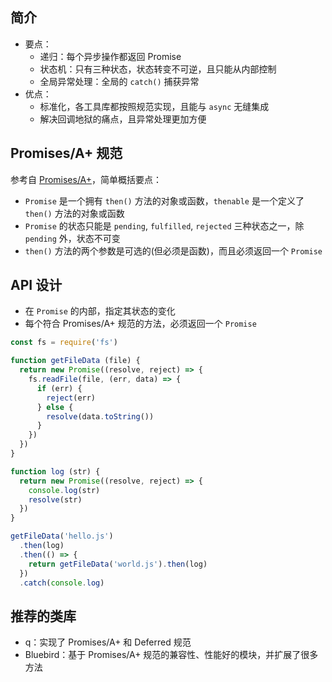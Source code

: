 ## 简介

+ 要点：
  + 递归：每个异步操作都返回 Promise
  + 状态机：只有三种状态，状态转变不可逆，且只能从内部控制
  + 全局异常处理：全局的 `catch()` 捕获异常
+ 优点：
  + 标准化，各工具库都按照规范实现，且能与 `async` 无缝集成
  + 解决回调地狱的痛点，且异常处理更加方便




## Promises/A+ 规范

参考自 [Promises/A+](https://promisesaplus.com/)，简单概括要点：
+ `Promise` 是一个拥有 `then()` 方法的对象或函数，`thenable` 是一个定义了 `then()` 方法的对象或函数
+ `Promise` 的状态只能是 `pending`, `fulfilled`, `rejected` 三种状态之一，除 `pending` 外，状态不可变
+ `then()` 方法的两个参数是可选的(但必须是函数)，而且必须返回一个 `Promise`


## API 设计

+ 在 `Promise` 的内部，指定其状态的变化
+ 每个符合 Promises/A+ 规范的方法，必须返回一个 `Promise`

```js
const fs = require('fs')

function getFileData (file) {
  return new Promise((resolve, reject) => {
    fs.readFile(file, (err, data) => {
      if (err) {
        reject(err)
      } else {
        resolve(data.toString())
      }
    })
  })
}

function log (str) {
  return new Promise((resolve, reject) => {
    console.log(str)
    resolve(str)
  })
}

getFileData('hello.js')
  .then(log)
  .then(() => {
    return getFileData('world.js').then(log)
  })
  .catch(console.log)
```


## 推荐的类库

+ q：实现了 Promises/A+ 和 Deferred 规范
+ Bluebird：基于 Promises/A+ 规范的兼容性、性能好的模块，并扩展了很多方法